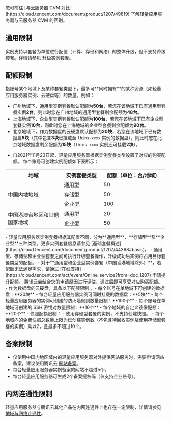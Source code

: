 

<dx-alert infotype="explain" title="">
您可前往 [与云服务器 CVM 对比](https://cloud.tencent.com/document/product/1207/49819) 了解轻量应用服务器与云服务器 CVM 的区别。
</dx-alert>



## 通用限制
实例支持以套餐为单位进行配置（计算、存储和网络）的整体升级，但不支持降级套餐。详情请参见 [升级实例套餐](https://cloud.tencent.com/document/product/1207/51730)。

## 配额限制[](id:quotaLimit)

<dx-alert infotype="explain" title="<b>配额定义</b>">
指账号某个地域下及某种套餐类型下，最多可**同时拥有**的某种资源（如轻量应用服务器实例、云硬盘等）的数量。例如：
<ul style="margin-bottom:0px">
<li>广州地域下，通用型实例套餐默认配额为<b>50台</b>，若您在该地域下已有通用型套餐实例<b>2台</b>，则此时您在广州地域的通用型套餐剩余配额为<b>48台</b>。</li>
 <li>上海地域下，企业型实例套餐默认配额为<b>100台</b>，若您在该地域下已有企业型套餐实例<b>10台</b>，则此时您在上海地域的企业型套餐剩余配额为<b>90台</b>。</li>
 <li>北京地域下，作为数据盘的云硬盘默认配额为<b>20块</b>，若您在该地域下已有数据盘<b>5块</b>（其中包含<b>3块</b>已挂载至 <code>lhins-xxxx</code> 实例的数据盘），则此时您在北京地域数据盘剩余配额为<b>15块</b>（<code>lhins-xxxx</code> 实例还可挂载<b>2块</b>）。</li>
 </ul>
 </dx-alert>

 - 自2021年11月23日起，轻量应用服务器根据实例套餐类型设置了对应的购买配额。
  每个账号可创建实例配额如下表所示：
 <table>
 <tr>
	 <th>地域</th>
	 <th>实例套餐类型</th>
	 <th>配额（单位：台/地域）</th>
 </tr>
 <tr>
	 <td rowspan=3 width="35%">中国内地地域</td>
	 <td>通用型</td>
	 <td>50</td>
 </tr>
 <tr>
	 <td>存储型</td>
	 <td>50</td>
 </tr>
 <tr>
	 <td>企业型</td>
	 <td>100</td>
 </tr>
  <tr>
	 <td rowspan=3>中国港澳台地区和其他国家地域</td>
	 <td>通用型</td>
	 <td>20</td>
 </tr>
 <tr>
	 <td>企业型</td>
	 <td>50</td>
 </tr>
 </table>
 <dx-alert infotype="notice" title="">
- 轻量应用服务器实例套餐根据其配置不同，分为**通用型**、**存储型**及**企业型**三种类型。更多实例套餐信息请参见 [基础套餐概述](https://cloud.tencent.com/document/product/1207/44368#basis)。
- 通用型、存储型和企业型套餐之间可执行升级套餐操作，升级成功后实例将占用目标套餐类型的配额。
- 对于**通用型和企业型实例套餐（中国香港地域除外）**，若配额无法满足需求，请通过 [在线支持](https://cloud.tencent.com/act/event/Online_service?from=doc_1207) 申请提升配额。
腾讯云会结合您的申请原因进行评估，通过后即可享受对应购买配额。
</dx-alert>
 - 作为数据盘的云硬盘，具备以下配额限制：
  - 每个账号在单地域下可创建的数据盘：**20块**
  - 每台轻量应用服务器实例可同时挂载的数据盘：**5块**
 - 每个轻量应用服务器的实例可创建的防火墙规则数量限制：**100个**
 - 每个账号在单地域可创建的 SSH 密钥对数量限制：**10个**
 - 每个地域的自定义镜像配额：**20个**
 - 快照配额限制：
  - 使用存储型套餐的实例，不支持创建快照。
  - 每个地域内的免费快照总数量上限为已创建实例数（不包含待回收实例及使用存储型套餐的实例）乘以2，且最多不超过10个。


## 备案限制
- 仅使用中国内地区域内的轻量应用服务器对外提供网站服务时，需要申请网站备案，建议使用腾讯云 [网站备案](https://cloud.tencent.com/product/ba)。
- 每台轻量应用服务器实例备案的网站不超过5个。
- 每台轻量应用服务器可生成2个备案授权码（仅支持企业账号）。

## 内网连通性限制
轻量应用服务器与腾讯云其他产品在内网连通性上也存在一定限制，详情请参见 [地域与网络连通性](https://cloud.tencent.com/document/product/1207/50103)。
